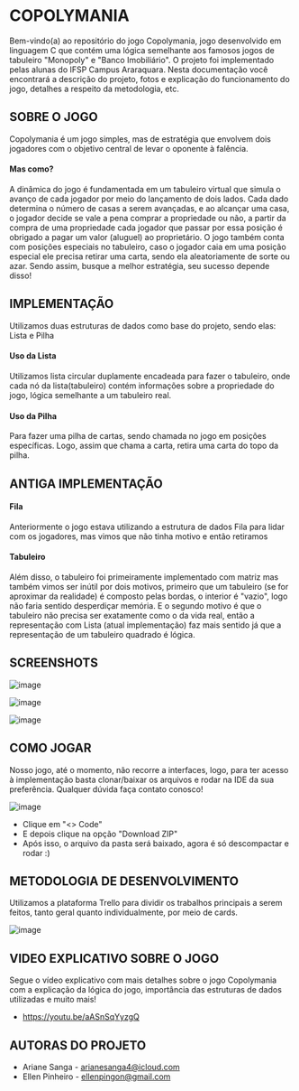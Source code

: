 # COPOLYMANIA
Bem-vindo(a) ao repositório do jogo Copolymania, jogo desenvolvido em linguagem C que contém uma lógica semelhante aos famosos jogos de tabuleiro "Monopoly" e "Banco Imobiliário". O projeto foi implementado pelas alunas do IFSP Campus Araraquara.
Nesta documentação você encontrará a descrição do projeto, fotos e explicação do funcionamento do jogo, detalhes a respeito da metodologia, etc.

## SOBRE O JOGO
Copolymania é um jogo simples, mas de estratégia que envolvem dois jogadores com o objetivo central de levar o oponente à falência. 
#### Mas como? 
A dinâmica do jogo é fundamentada em um tabuleiro virtual que simula o avanço de cada jogador por meio do lançamento de dois lados. Cada dado determina o número de casas a serem avançadas, e ao alcançar uma casa, o jogador decide se vale a pena comprar a propriedade ou não, a partir da compra de uma propriedade cada jogador que passar por essa posição é obrigado a pagar um valor (aluguel) ao proprietário. O jogo também conta com posições especiais no tabuleiro, caso o jogador caia em uma posição especial ele precisa retirar uma carta, sendo ela aleatoriamente de sorte ou azar. Sendo assim, busque a melhor estratégia, seu sucesso depende disso!

## IMPLEMENTAÇÃO
Utilizamos duas estruturas de dados como base do projeto, sendo elas: Lista e Pilha
#### Uso da Lista
Utilizamos lista circular duplamente encadeada para fazer o tabuleiro, onde cada nó da lista(tabuleiro) contém informações sobre a propriedade do jogo, lógica semelhante a um tabuleiro real.
#### Uso da Pilha
Para fazer uma pilha de cartas, sendo chamada no jogo em posições específicas. Logo, assim que chama a carta, retira uma carta do topo da pilha.

## ANTIGA IMPLEMENTAÇÃO
#### Fila
Anteriormente o jogo estava utilizando a estrutura de dados Fila para lidar com os jogadores, mas vimos que não tinha motivo e então retiramos
#### Tabuleiro
Além disso, o tabuleiro foi primeiramente implementado com matriz mas também vimos ser inútil por dois motivos, primeiro que um tabuleiro (se for aproximar da realidade) é composto pelas bordas, o interior é "vazio", logo não faria sentido desperdiçar memória. E o segundo motivo é que o tabuleiro não precisa ser exatamente como o da vida real, então a representação com Lista (atual implementação) faz mais sentido já que a representação de um tabuleiro quadrado é lógica.

## SCREENSHOTS
![image](https://github.com/ArianeSanga/COPOLYMANIA/assets/141193456/607c614f-4786-4bb2-8a7c-127aac2bddc0)

![image](https://github.com/ArianeSanga/COPOLYMANIA/assets/141193456/46178801-fca9-4b91-91b3-e46cf7150288)

![image](https://github.com/ArianeSanga/COPOLYMANIA/assets/141193456/1718ec7c-409f-45c5-a246-2435718dd446)

## COMO JOGAR
Nosso jogo, até o momento, não recorre a interfaces, logo, para ter acesso à implementação basta clonar/baixar os arquivos e rodar na IDE da sua preferência. Qualquer dúvida faça contato conosco!

![image](https://github.com/ArianeSanga/COPOLYMANIA/assets/141193456/7d07b9d3-efbe-416e-81cb-466f912846c6)

* Clique em "<> Code"
* E depois clique na opção "Download ZIP"
* Após isso, o arquivo da pasta será baixado, agora é só descompactar e rodar :)

## METODOLOGIA DE DESENVOLVIMENTO
Utilizamos a plataforma Trello para dividir os trabalhos principais a serem feitos, tanto geral quanto individualmente, por meio de cards.

![image](https://github.com/ArianeSanga/COPOLYMANIA/assets/141193456/5093fdfd-5cd9-4283-b5f0-43efd9bd44ac)

## VIDEO EXPLICATIVO SOBRE O JOGO
Segue o vídeo explicativo com mais detalhes sobre o jogo Copolymania com a explicação da lógica do jogo, importância das estruturas de dados utilizadas e muito mais!
* https://youtu.be/aASnSqYyzgQ

## AUTORAS DO PROJETO
*  Ariane Sanga - arianesanga4@icloud.com
*  Ellen Pinheiro - ellenpingon@gmail.com
